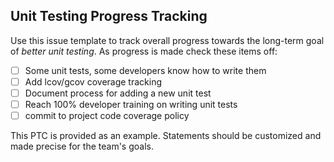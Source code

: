 ## Unit Testing Progress Tracking

Use this issue template to track overall progress towards the long-term goal of *better unit testing*.
As progress is made check these items off:

- [ ] Some unit tests, some developers know how to write them
- [ ] Add lcov/gcov coverage tracking
- [ ] Document process for adding a new unit test
- [ ] Reach 100% developer training on writing unit tests
- [ ] commit to project code coverage policy

This PTC is provided as an example. Statements should be customized and made precise for the team's goals.

